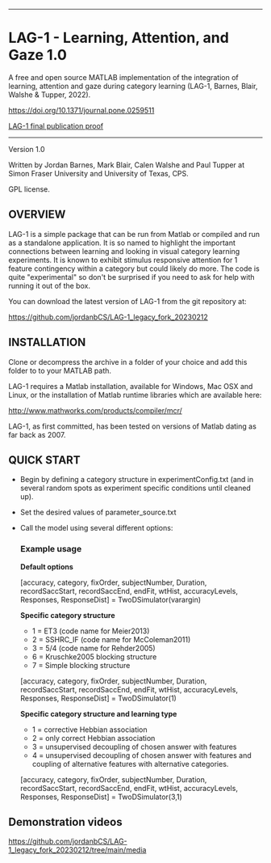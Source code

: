 --------------------------------------------------------------------------------
# LAG-1 - Learning, Attention, and Gaze 1.0
A free and open source MATLAB implementation of the integration
of learning, attention and gaze during category learning (LAG-1, Barnes, Blair, Walshe & Tupper, 2022).  

https://doi.org/10.1371/journal.pone.0259511  

[LAG-1 final publication proof](https://github.com/jordanbCS/LAG-1_legacy_fork_20230212/blob/main/Barnes%20et%20al.%20-%202022%20-%20LAG-1%20A%20dynamic%2C%20integrative%20model%20of%20learning-comments_edit2_with_SI.pdf)  

--------------------------------------------------------------------------------

Version 1.0

Written by Jordan Barnes, Mark Blair, Calen Walshe and Paul Tupper at
Simon Fraser University and University of Texas, CPS.

GPL license.

## OVERVIEW

LAG-1 is a simple package that can be run from Matlab or compiled and run as a
standalone application. It is so named to highlight the important connections between learning and looking in visual category learning experiments. It is known to exhibit stimulus responsive attention for 1 feature contingency within a category but could likely do more. The code is quite "experimental" so don't be surprised if you need to ask for help with running it out of the box.

You can download the latest version of LAG-1 from the git repository at:

https://github.com/jordanbCS/LAG-1_legacy_fork_20230212  


## INSTALLATION

Clone or decompress the archive in a folder of your choice and add this folder to to your MATLAB path. 

LAG-1 requires a Matlab installation, available for Windows, Mac OSX and Linux, or the installation of Matlab runtime libraries which are available here:

http://www.mathworks.com/products/compiler/mcr/

LAG-1, as first committed, has been tested on versions of Matlab dating as far back as 2007.


## QUICK START

* Begin by defining a category structure in experimentConfig.txt (and in several random spots as experiment specific conditions until cleaned up). 

* Set the desired values of parameter_source.txt

* Call the model using several different options:


	### Example usage

	**Default options**

	[accuracy, category, fixOrder, subjectNumber, Duration, recordSaccStart, recordSaccEnd, endFit, wtHist, accuracyLevels, Responses, ResponseDist] = TwoDSimulator(varargin)

	**Specific category structure** 
	* 1 = ET3 (code name for Meier2013)  
	* 2 = SSHRC_IF (code name for McColeman2011)  
	* 3 = 5/4 (code name for Rehder2005)  
	* 6 = Kruschke2005 blocking structure  
	* 7 = Simple blocking structure

	[accuracy, category, fixOrder, subjectNumber, Duration, recordSaccStart, recordSaccEnd, endFit, wtHist, accuracyLevels, Responses, ResponseDist] = TwoDSimulator(1)

 	**Specific category structure and learning type** 
 	
	* 1 = corrective Hebbian association
	* 2 = only correct Hebbian association 
	* 3 = unsupervised decoupling of chosen answer with features 
	* 4 = unsupervised decoupling of chosen answer with features and coupling of alternative features with alternative categories.

	[accuracy, category, fixOrder, subjectNumber, Duration, recordSaccStart, recordSaccEnd, endFit, wtHist, accuracyLevels, Responses, ResponseDist] = TwoDSimulator(3,1)

## Demonstration videos  

  
https://github.com/jordanbCS/LAG-1_legacy_fork_20230212/tree/main/media  
